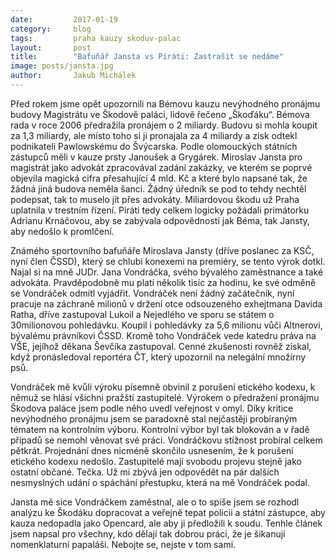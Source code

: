 ```yaml
---
date:         2017-01-19
category:     blog
tags:         praha kauzy skoduv-palac
layout:       post
title:        "Bafuňář Jansta vs Piráti: Zastrašit se nedáme" 
image: posts/jansta.jpg
author:       Jakub Michálek
---
```


Před rokem jsme opět upozornili na Bémovu kauzu nevýhodného pronájmu budovy Magistrátu ve Škodově paláci, lidově řečeno „Škoďáku“. Bémova rada v roce 2006 předražila pronájem o 2 miliardy. Budovu si mohla koupit za 1,3 miliardy, ale místo toho si ji pronajala za 4 miliardy a zisk odtekl podnikateli Pawlowskému do Švýcarska. Podle olomouckých státních zástupců měli v kauze prsty Janoušek a Grygárek. Miroslav Jansta pro magistrát jako advokát zpracovával zadání zakázky, ve kterém se poprvé objevila magická cifra přesahující 4 mld. Kč a které bylo napsané tak, že žádná jiná budova neměla šanci. Žádný úředník se pod to tehdy nechtěl podepsat, tak to muselo jít přes advokáty. Miliardovou škodu už Praha uplatnila v trestním řízení. Piráti tedy celkem logicky požádali primátorku Adrianu Krnáčovou, aby se zabývala odpovědností jak Béma, tak Jansty, aby nedošlo k promlčení.

Známého sportovního bafuňáře Miroslava Jansty (dříve poslanec za KSČ, nyní člen ČSSD), který se chlubí konexemi na premiéry, se tento výrok dotkl. Najal si na mně JUDr. Jana Vondráčka, svého bývalého zaměstnance a také advokáta. Pravděpodobně mu platí několik tisíc za hodinu, ke své odměně se Vondráček odmítl vyjádřit. Vondráček není žádný začátečník, nyní pracuje na záchraně milionů v držení otce odsouzeného exhejtmana Davida Ratha, dříve zastupoval Lukoil a Nejedlého ve sporu se státem o 30milionovou pohledávku. Koupil i pohledávky za 5,6 milionu vůči Altnerovi, bývalému právníkovi ČSSD. Kromě toho Vondráček vede katedru práva na VŠE, jejíhož děkana Ševčíka zastupoval. Cenné zkušenosti rovněž získal, když pronásledoval reportéra ČT, který upozornil na nelegální množírny psů. 

Vondráček mě kvůli výroku písemně obvinil z porušení etického kodexu, k němuž se hlásí všichni pražští zastupitelé. Výrokem o předražení pronájmu Škodova paláce jsem podle něho uvedl veřejnost v omyl. Díky kritice nevýhodného pronájmu jsem se paradoxně stal nejčastěji probíraným tématem na kontrolním výboru. Kontrolní výbor byl tak blokován a v řadě případů se nemohl věnovat své práci. Vondráčkovu stížnost probíral celkem pětkrát. Projednání dnes nicméně skončilo usnesením, že k porušení etického kodexu nedošlo. Zastupitelé mají svobodu projevu stejně jako ostatní občané. Tečka. Už mi zbývá jen odpovědět na pár dalších nesmyslných udání o spáchání přestupku, která na mě Vondráček podal.

Jansta mě sice Vondráčkem zaměstnal, ale o to spíše jsem se rozhodl analýzu ke Škodáku dopracovat a veřejně tepat policii a státní zástupce, aby kauza nedopadla jako Opencard, ale aby ji předložili k soudu. Tenhle článek jsem napsal pro všechny, kdo dělají tak dobrou práci, že je šikanují nomenklaturní papaláši. Nebojte se, nejste v tom sami. 
